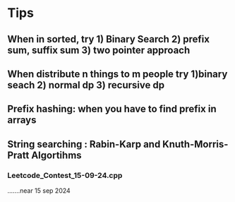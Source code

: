 # Tips

## When in sorted, try 1) Binary Search 2) prefix sum, suffix sum 3) two pointer approach
## When distribute n things to m people try 1)binary seach 2) normal dp 3) recursive dp
## Prefix hashing: when you have to find prefix in arrays


## String searching : Rabin-Karp and Knuth-Morris-Pratt Algortihms
### Leetcode_Contest_15-09-24.cpp





























.......near 15 sep 2024
